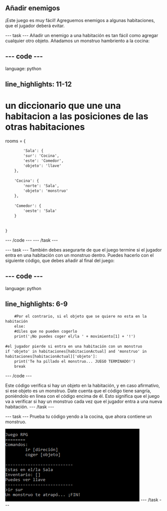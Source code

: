 ## Añadir enemigos

¡Este juego es muy fácil! Agreguemos enemigos a algunas habitaciones, que el jugador deberá evitar.

\--- task \--- Añadir un enemigo a una habitación es tan fácil como agregar cualquier otro objeto. Añadamos un monstruo hambriento a la cocina:

## \--- code \---

language: python

## line_highlights: 11-12

# un diccionario que une una habitacion a las posiciones de las otras habitaciones

rooms = {

            'Sala': {
            'sur': 'Cocina',
            'este': 'Comedor',
            'objeto': 'llave'
        },
    
        'Cocina': {
            'norte': 'Sala',
            'objeto': 'monstruo'
        },
    
        'Comedor': {
            'oeste': 'Sala'
        }
    
    
    }
    

\--- /code \--- \--- /task \---

\--- task \--- También debes asegurarte de que el juego termine si el jugador entra en una habitación con un monstruo dentro. Puedes hacerlo con el siguiente código, que debes añadir al final del juego:

## \--- code \---

language: python

## line_highlights: 6-9

        #Por el contrario, si el objeto que se quiere no esta en la habitación
        else:
        #diles que no pueden cogerlo
        print('¡No puedes coger el/la ' + movimiento[1] + '!')
    
    #el jugador pierde si entra en una habitación con un monstruo
    if 'objeto' in habitaciones[habitacionActual] and 'monstruo' in habitaciones[habitacionActual]['objeto']:
        print('Te ha pillado el monstruo... JUEGO TERMINADO!')
        break
    

\--- /code \---

Este código verifica si hay un objeto en la habitación, y en caso afirmativo, si ese objeto es un monstruo. Date cuenta que el código tiene sangría, poniéndolo en línea con el código encima de él. Esto significa que el juego va a verificar si hay un monstruo cada vez que el jugador entra a una nueva habitación. \--- /task \---

\--- task \--- Prueba tu código yendo a la cocina, que ahora contiene un monstruo.

![captura de pantalla](images/rpg-monster-test.png) \--- /task \---